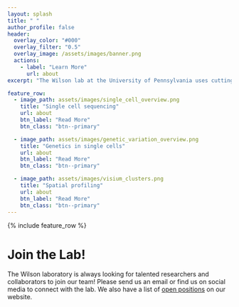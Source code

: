 ```yaml
---
layout: splash
title: " "
author_profile: false
header:
  overlay_color: "#000"
  overlay_filter: "0.5"
  overlay_image: /assets/images/banner.png
  actions:
    - label: "Learn More"
      url: about
excerpt: "The Wilson lab at the University of Pennsylvania uses cutting edge technologies like single cell sequencing and spatial profiling to develop new therapies for chronic kidney disease."

feature_row:
  - image_path: assets/images/single_cell_overview.png
    title: "Single cell sequencing"
    url: about
    btn_label: "Read More"
    btn_class: "btn--primary"

  - image_path: assets/images/genetic_variation_overview.png
    title: "Genetics in single cells"
    url: about
    btn_label: "Read More"
    btn_class: "btn--primary"

  - image_path: assets/images/visium_clusters.png
    title: "Spatial profiling"
    url: about
    btn_label: "Read More"
    btn_class: "btn--primary"
---
```



{% include feature_row %}


# Join the Lab!

The Wilson laboratory is always looking for talented researchers and collaborators to join our team! Please send us an email or find us on social media to connect with the lab. We also have a list of [open positions](/_pages/positions.md) on our website.

